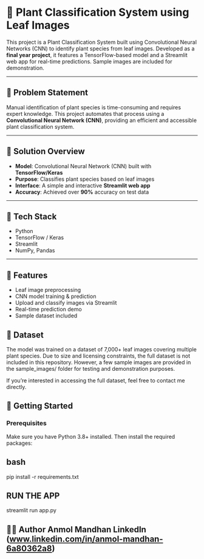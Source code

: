 

# 🌿 Plant Classification System using Leaf Images
This project is a Plant Classification System built using Convolutional Neural Networks (CNN) to identify plant species from leaf images. Developed as a **final year project**,  it features a TensorFlow-based model and a Streamlit web app for real-time predictions. Sample images are included for demonstration.


---

## 📌 Problem Statement

Manual identification of plant species is time-consuming and requires expert knowledge. This project automates that process using a **Convolutional Neural Network (CNN)**, providing an efficient and accessible plant classification system.

---

## 🧠 Solution Overview

- **Model**: Convolutional Neural Network (CNN) built with **TensorFlow/Keras**
- **Purpose**: Classifies plant species based on leaf images
- **Interface**: A simple and interactive **Streamlit web app**
- **Accuracy**: Achieved over **90%** accuracy on test data

---

## 🧰 Tech Stack

- Python
- TensorFlow / Keras
- Streamlit
- NumPy, Pandas

---

## 🌱 Features

- Leaf image preprocessing
- CNN model training & prediction
- Upload and classify images via Streamlit
- Real-time prediction demo
- Sample dataset included

## 📂 Dataset
The model was trained on a dataset of 7,000+ leaf images covering multiple plant species.
Due to size and licensing constraints, the full dataset is not included in this repository. However, a few sample images are provided in the sample_images/ folder for testing and demonstration purposes.

If you’re interested in accessing the full dataset, feel free to contact me directly.

## 🚀 Getting Started


### Prerequisites

Make sure you have Python 3.8+ installed. Then install the required packages:

## bash
pip install -r requirements.txt



## RUN THE APP
  streamlit run app.py



🙋‍♂️ Author
Anmol Mandhan
LinkedIn (www.linkedin.com/in/anmol-mandhan-6a80362a8)
---

